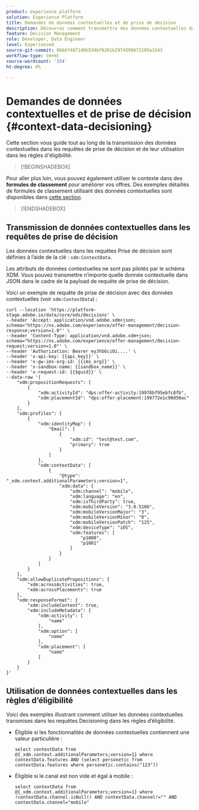 ```yaml
---
product: experience platform
solution: Experience Platform
title: Demandes de données contextuelles et de prise de décision
description: Découvrez comment transmettre des données contextuelles dans les requêtes de prise de décision.
feature: Decision Management
role: Developer, Data Engineer
level: Experienced
source-git-commit: 9b66f4871d8b539bf0201b2974590672205a3243
workflow-type: tm+mt
source-wordcount: '154'
ht-degree: 0%

---
```



# Demandes de données contextuelles et de prise de décision {#context-data-decisioning}

Cette section vous guide tout au long de la transmission des données contextuelles dans les requêtes de prise de décision et de leur utilisation dans les règles d&#39;éligibilité.

>[!BEGINSHADEBOX]

Pour aller plus loin, vous pouvez également utiliser le contexte dans des **formules de classement** pour améliorer vos offres. Des exemples détaillés de formules de classement utilisant des données contextuelles sont disponibles dans [cette section](../offers/ranking/create-ranking-formulas.md#context-data).

>[!ENDSHADEBOX]

## Transmission de données contextuelles dans les requêtes de prise de décision

Les données contextuelles dans les requêtes Prise de décision sont définies à l’aide de la clé : `xdm:ContextData`.

Les attributs de données contextuelles ne sont pas pilotés par le schéma XDM. Vous pouvez transmettre n’importe quelle donnée contextuelle dans JSON dans le cadre de la payload de requête de prise de décision.

Voici un exemple de requête de prise de décision avec des données contextuelles (voir `xdm:ContextData`) :

```
curl --location 'https://platform-stage.adobe.io/data/core/ods/decisions' \
--header 'Accept: application/vnd.adobe.xdm+json; schema="https://ns.adobe.com/experience/offer-management/decision-response;version=1.0"' \
--header 'Content-Type: application/vnd.adobe.xdm+json; schema="https://ns.adobe.com/experience/offer-management/decision-request;version=1.0"' \
--header 'Authorization: Bearer eyJhbGciOi....' \
--header 'x-api-key: {{api_key}}' \
--header 'x-gw-ims-org-id: {{ims_org}}' \
--header 'x-sandbox-name: {{sandbox_name}}' \
--header 'x-request-id: {{$guid}}' \
--data-raw '{
    "xdm:propositionRequests": [
        {
            "xdm:activityId": "dps:offer-activity:19978bf95ebfc8fb",
            "xdm:placementId": "dps:offer-placement:199772e1c90d50ac"
        }
    ],
    "xdm:profiles": [
        {
            "xdm:identityMap": {
                "Email": [
                    {
                        "xdm:id": "test@test.com",
                        "primary": true
                    }
                ]
            },
            "xdm:contextData": [
                {
                    "@type": "_xdm.context.additionalParameters;version=1",
                    "xdm:data": {
                        "xdm:channel": "mobile",
                        "xdm:language": "en",
                        "xdm:isThirdParty": true,
                        "xdm:mobileVersion": "3.0.5106",
                        "xdm:mobileVersionMajor": "3",
                        "xdm:mobileVersionMinor": "0",
                        "xdm:mobileVersionPatch": "125",
                        "xdm:deviceType": "iOS",
                        "xdm:features": [
                            "p1000",
                            "p1001"
                        ]
                    }
                }
            ]
        }
    ],
    "xdm:allowDuplicatePropositions": {
        "xdm:acrossActivities": true,
        "xdm:acrossPlacements": true
    },
    "xdm:responseFormat": {
        "xdm:includeContent": true,
        "xdm:includeMetadata": {
            "xdm:activity": [
                "name"
            ],
            "xdm:option": [
                "name"
            ],
            "xdm:placement": [
                "name"
            ]
        }
    }
}'
```

## Utilisation de données contextuelles dans les règles d’éligibilité

Voici des exemples illustrant comment utiliser les données contextuelles transmises dans les requêtes Decisioning dans les règles d’éligibilité.

* Éligible si les fonctionnalités de données contextuelles contiennent une valeur particulière :

  ```
  select contextData from @{_xdm.context.additionalParameters;version=1} where contextData.features AND (select personetic from contextData.features where personetic.contains("123"))
  ```

* Éligible si le canal est non vide et égal à mobile :

  ```
  select contextData from @{_xdm.context.additionalParameters;version=1} where !contextData.channel.isNull() AND contextData.channel!="" AND contextData.channel="mobile"
  ```
